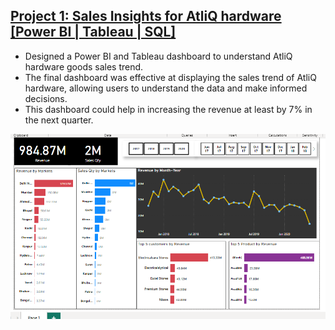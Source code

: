 
## [Project 1: Sales Insights for AtliQ hardware      [Power BI | Tableau | SQL]](https://github.com/Inder-rana/Project_portfolio/tree/main/Sales_insights)
*  Designed a Power BI and Tableau dashboard to understand AtliQ hardware goods sales trend.
*  The final dashboard was effective at displaying the sales trend of AtliQ hardware, allowing users to understand the data and make informed decisions.
*  This dashboard could help in increasing the revenue at least by 7% in the next quarter. 


![](/images/BI_snapshot.PNG)





